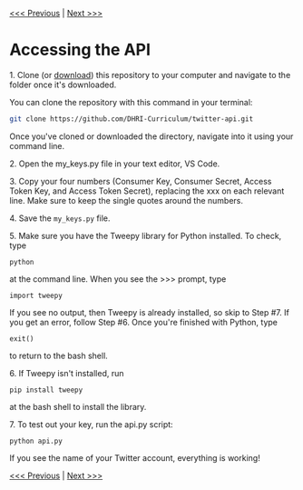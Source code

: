 [<<< Previous](02-getting_key.md) | [Next >>>](04-creating_twitterbot.md )

# Accessing the API

1\. Clone (or [download](https://github.com/smythp/twitter-workshop/archive/master.zip)) this repository to your computer and navigate to the folder once it's downloaded.

You can clone the repository with this command in your terminal:

```bash
git clone https://github.com/DHRI-Curriculum/twitter-api.git
```
	
Once you've cloned or downloaded the directory, navigate into it using your command line.

2\. Open the my_keys.py file in your text editor, VS Code.

3\. Copy your four numbers (Consumer Key, Consumer Secret, Access Token Key, and Access Token Secret), replacing the xxx on each relevant line. Make sure to keep the single quotes around the numbers.

4\. Save the `my_keys.py` file.

5\. Make sure you have the Tweepy library for Python installed. To check, type

	python

at the command line. When you see the >>> prompt, type

    import tweepy

If you see no output, then Tweepy is already installed, so skip to Step #7. If you get an error, follow Step #6. Once you're finished with Python, type

    exit()

to return to the bash shell.  

6\. If Tweepy isn't installed, run

	pip install tweepy

at the bash shell to install the library.  

7\. To test out your key, run the api.py script:

	python api.py

If you see the name of your Twitter account, everything is working!


[<<< Previous](02-getting_key.md) | [Next >>>](04-creating_twitterbot.md)
